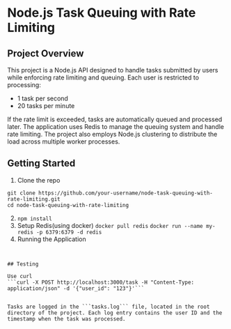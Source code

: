 # Node.js Task Queuing with Rate Limiting

## Project Overview

This project is a Node.js API designed to handle tasks submitted by users while enforcing rate limiting and queuing. Each user is restricted to processing:

   - 1 task per second
   - 20 tasks per minute

If the rate limit is exceeded, tasks are automatically queued and processed later. The application uses Redis to manage the queuing system and handle rate limiting. The project also employs Node.js clustering to distribute the load across multiple worker processes.

## Getting Started

1. Clone the repo
```
git clone https://github.com/your-username/node-task-queuing-with-rate-limiting.git
cd node-task-queuing-with-rate-limiting
```
2. ```npm install```
3. Setup Redis(using docker)
```docker pull redis```
```docker run --name my-redis -p 6379:6379 -d redis```
4. Running the Application
```node app.js


## Testing

Use curl
```curl -X POST http://localhost:3000/task -H "Content-Type: application/json" -d '{"user_id": "123"}'```


Tasks are logged in the ```tasks.log``` file, located in the root directory of the project. Each log entry contains the user ID and the timestamp when the task was processed.